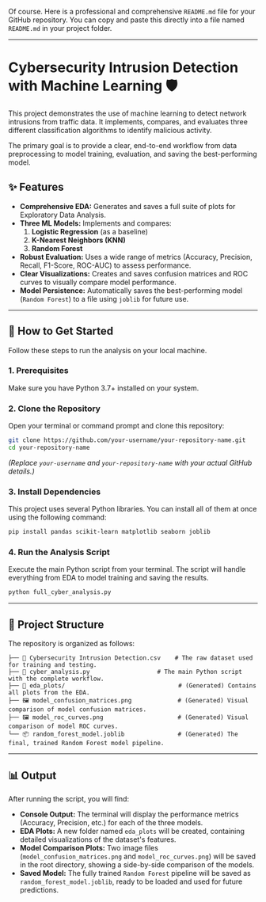 Of course. Here is a professional and comprehensive `README.md` file for your GitHub repository. You can copy and paste this directly into a file named `README.md` in your project folder.

-----

# Cybersecurity Intrusion Detection with Machine Learning 🛡️

This project demonstrates the use of machine learning to detect network intrusions from traffic data. It implements, compares, and evaluates three different classification algorithms to identify malicious activity.

The primary goal is to provide a clear, end-to-end workflow from data preprocessing to model training, evaluation, and saving the best-performing model.

## ✨ Features

  - **Comprehensive EDA:** Generates and saves a full suite of plots for Exploratory Data Analysis.
  - **Three ML Models:** Implements and compares:
    1.  **Logistic Regression** (as a baseline)
    2.  **K-Nearest Neighbors (KNN)**
    3.  **Random Forest**
  - **Robust Evaluation:** Uses a wide range of metrics (Accuracy, Precision, Recall, F1-Score, ROC-AUC) to assess performance.
  - **Clear Visualizations:** Creates and saves confusion matrices and ROC curves to visually compare model performance.
  - **Model Persistence:** Automatically saves the best-performing model (`Random Forest`) to a file using `joblib` for future use.

-----

## 🚀 How to Get Started

Follow these steps to run the analysis on your local machine.

### **1. Prerequisites**

Make sure you have Python 3.7+ installed on your system.

### **2. Clone the Repository**

Open your terminal or command prompt and clone this repository:

```bash
git clone https://github.com/your-username/your-repository-name.git
cd your-repository-name
```

*(Replace `your-username` and `your-repository-name` with your actual GitHub details.)*

### **3. Install Dependencies**

This project uses several Python libraries. You can install all of them at once using the following command:

```bash
pip install pandas scikit-learn matplotlib seaborn joblib
```

### **4. Run the Analysis Script**

Execute the main Python script from your terminal. The script will handle everything from EDA to model training and saving the results.

```bash
python full_cyber_analysis.py
```

-----

## 📂 Project Structure

The repository is organized as follows:

```
├── 📄 Cybersecurity Intrusion Detection.csv    # The raw dataset used for training and testing.
├── 🐍 cyber_analysis.py                   # The main Python script with the complete workflow.
├── 📁 eda_plots/                                # (Generated) Contains all plots from the EDA.
├── 🖼️ model_confusion_matrices.png             # (Generated) Visual comparison of model confusion matrices.
├── 🖼️ model_roc_curves.png                     # (Generated) Visual comparison of model ROC curves.
└── 📦 random_forest_model.joblib               # (Generated) The final, trained Random Forest model pipeline.
```

-----

## 📊 Output

After running the script, you will find:

  - **Console Output:** The terminal will display the performance metrics (Accuracy, Precision, etc.) for each of the three models.
  - **EDA Plots:** A new folder named `eda_plots` will be created, containing detailed visualizations of the dataset's features.
  - **Model Comparison Plots:** Two image files (`model_confusion_matrices.png` and `model_roc_curves.png`) will be saved in the root directory, showing a side-by-side comparison of the models.
  - **Saved Model:** The fully trained `Random Forest` pipeline will be saved as `random_forest_model.joblib`, ready to be loaded and used for future predictions.
